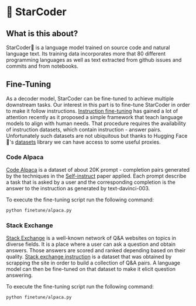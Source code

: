 # 💫 StarCoder

## What is this about?
StarCoder💫 is a language model trained on source code and natural language text. Its training data incorporates more that 80 different programming languages as well as text extracted from github issues and commits and from notebooks.

## Fine-Tuning
As a decoder model, StarCoder can be fine-tuned to achieve multiple downstream tasks. Our interest in this part is to fine-tune StarCoder in order to make it follow instructions. [Instruction fine-tuning](https://arxiv.org/pdf/2109.01652.pdf) has gained a lot of attention recently as it proposed a simple framework that teach language models to align with human needs. That procedure requires the availability of instruction datasets, which contain instruction - answer pairs. Unfortunately such datasets are not ubiquitous but thanks to Hugging Face 🤗's [datasets](https://github.com/huggingface/datasets) library we can have access to some useful proxies.

### Code Alpaca 
[Code Alpaca](https://huggingface.co/datasets/HuggingFaceH4/CodeAlpaca_20K) is a dataset of about 20K prompt - completion pairs generated by the techniques in the [Self-instruct](https://arxiv.org/abs/2212.10560) paper applied. Each prompt describe a task that is asked by a user and the corresponding completion is the answer to the instruction as generated by text-davinci-003.

To execute the fine-tuning script run the following command:
```bash
python finetune/alpaca.py
```
### Stack Exchange
[Stack Exchange](https://en.wikipedia.org/wiki/Stack_Exchange) is a well-known network of Q&A websites on topics in diverse fields. It is a place where a user can ask a question and obtain answers. Those answers are scored and ranked depending based on their quality. [Stack exchange instruction](https://huggingface.co/datasets/ArmelR/stack-exchange-instruction) is a dataset that was obtained by scrapping the site in order to build a collection of Q&A pairs. A language model can then be fine-tuned on that dataset to make it elicit question answering.

To execute the fine-tuning script run the following command:
```bash
python finetune/alpaca.py
```
